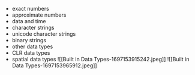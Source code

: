 - exact numbers
- approximate numbers
- data and time
- character strings
- unicode character strings
- binary strings
- other data types
-  CLR data types
- spatial data types
![[Built in Data Types-1697153915242.jpeg]]
![[Built in Data Types-1697153965912.jpeg]]
